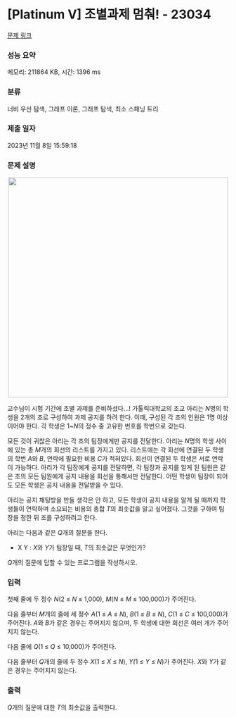 # [Platinum V] 조별과제 멈춰! - 23034 

[문제 링크](https://www.acmicpc.net/problem/23034) 

### 성능 요약

메모리: 211864 KB, 시간: 1396 ms

### 분류

너비 우선 탐색, 그래프 이론, 그래프 탐색, 최소 스패닝 트리

### 제출 일자

2023년 11월 8일 15:59:18

### 문제 설명

<p style="text-align: center;"><img alt="" src="https://upload.acmicpc.net/2949c980-da11-4575-8cd9-39b0372e783e/-/preview/" style="height: 500px; width: 500px;"></p>

<p>교수님이 시험 기간에 조별 과제를 준비하셨다...! 가톨릭대학교의 조교 아리는 <em>N</em>명의 학생을 2개의 조로 구성하여 과제 공지를 하려 한다. 이때, 구성된 각 조의 인원은 1명 이상이어야 한다. 각 학생은 1~<em>N</em>의 정수 중 고유한 번호를 학번으로 갖는다.</p>

<p>모든 것이 귀찮은 아리는 각 조의 팀장에게만 공지를 전달한다. 아리는 <em>N</em>명의 학생 사이에 있는 총 <em>M</em>개의 회선의 리스트를 가지고 있다. 리스트에는 각 회선에 연결된 두 학생의 학번 <em>A</em>와 <em>B</em>, 연락에 필요한 비용 <em>C</em>가 적혀있다. 회선이 연결된 두 학생은 서로 연락이 가능하다. 아리가 각 팀장에게 공지를 전달하면, 각 팀장과 공지를 알게 된 팀원은 같은 조의 모든 팀원에게 공지 내용을 회선을 통해서만 전달한다. 어떤 학생이 팀장이 되어도 모든 학생은 공지 내용을 전달받을 수 있다.</p>

<p>아리는 공지 채팅방을 만들 생각은 안 하고, 모든 학생이 공지 내용을 알게 될 때까지 학생들이 연락하며 소요되는 비용의 총합 <em>T</em>의 최솟값을 알고 싶어졌다. 그것을 구하여 팀장을 정한 뒤 조를 구성하려고 한다.</p>

<p>아리는 다음과 같은<em> Q</em>개의 질문을 한다.</p>

<ul>
	<li>X Y : <em>X</em>와 <em>Y</em>가 팀장일 때, <em>T</em>의 최솟값은 무엇인가?</li>
</ul>

<p><em>Q</em>개의 질문에 답할 수 있는 프로그램을 작성하시오.</p>

### 입력 

 <p>첫째 줄에 두 정수 <em>N</em>(2 ≤ <em>N</em> ≤ 1,000), <em>M</em>(<em>N</em> ≤ <em>M</em> ≤ 100,000)가 주어진다.</p>

<p>다음 줄부터 <em>M</em>개의 줄에 세 정수 <em>A</em>(1 ≤ <em>A</em> ≤ <em>N</em>), <em>B</em>(1 ≤ <em>B</em> ≤ <em>N</em>), <em>C</em>(1 ≤ <em>C</em> ≤ 100,000)가 주어진다. <em>A</em>와 <em>B</em>가 같은 경우는 주어지지 않으며, 두 학생에 대한 회선은 여러 개가 주어지지 않는다.</p>

<p>다음 줄에 <em>Q</em>(1 ≤ <em>Q</em> ≤ 10,000)가 주어진다.</p>

<p>다음 줄부터 <em>Q</em>개의 줄에 두 정수 <em>X</em>(1 ≤ <em>X</em> ≤ <em>N</em>), <em>Y(</em>1 ≤ <em>Y</em> ≤ <em>N</em>)가 주어진다. <em>X</em>와 <em>Y</em>가 같은 경우는 주어지지 않는다.</p>

### 출력 

 <p><em>Q</em>개의 질문에 대한 <em>T</em>의 최솟값을 출력한다.</p>

